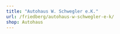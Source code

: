 ```yaml
---
title: "Autohaus W. Schwegler e.K."
url: /friedberg/autohaus-w-schwegler-e-k/
shop: Autohaus
---
```

